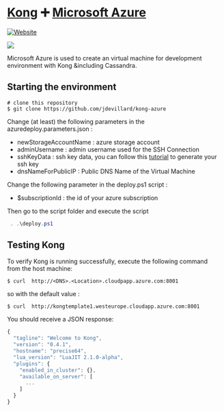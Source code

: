 # [Kong][website-url] :heavy_plus_sign: [Microsoft Azure](https://azure.microsoft.com/en-us/)

[![Website][website-badge]][website-url]

[![][kong-logo]][website-url]

Microsoft Azure is used to create an virtual machine for development environment with Kong &including Cassandra.

## Starting the environment

```shell
# clone this repository
$ git clone https://github.com/jdevillard/kong-azure
```

Change (at least) the following parameters in the azuredeploy.parameters.json :
- newStorageAccountName : azure storage account
- adminUsername : admin username used for the SSH Connection
- sshKeyData : ssh key data, you can follow this [tutorial][ssh-key-tuto] to generate your ssh key
- dnsNameForPublicIP : Public DNS Name of the Virtual Machine 

Change the following parameter in the deploy.ps1 script : 
- $subscriptionId : the id of your azure subscription

Then go to the script folder and execute the script 
```PowerShell
 . .\deploy.ps1
```

## Testing Kong

To verify Kong is running successfully, execute the following command from the host machine:

```shell
$ curl  http://<DNS>.<Location>.cloudpapp.azure.com:8001 
```

so with the default value : 

```shell
$ curl  http://kongtemplate1.westeurope.cloudapp.azure.com:8001
```

You should receive a JSON response:

```javascript
{
  "tagline": "Welcome to Kong",
  "version": "0.4.1",
  "hostname": "precise64",
  "lua_version": "LuaJIT 2.1.0-alpha",
  "plugins": {
    "enabled_in_cluster": {},
    "available_on_server": [
      ...
    ]
  }
}
```
[kong-logo]: http://i.imgur.com/4jyQQAZ.png
[website-url]: https://getkong.org/
[website-badge]: https://img.shields.io/badge/GETKong.org-Learn%20More-43bf58.svg
[website-url]: https://getkong.org/
[azure-logo]:https://avatars0.githubusercontent.com/u/6844498?v=3&s=200
[ssh-key-tuto]:https://azure.microsoft.com/en-us/documentation/articles/virtual-machines-linux-use-ssh-key/